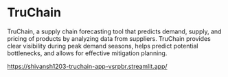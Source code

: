 # TruChain
TruChain, a supply chain forecasting tool that predicts demand, supply, and pricing of products by analyzing data from suppliers. TruChain provides clear visibility during peak demand seasons, helps predict potential bottlenecks, and allows for effective mitigation planning.

https://shivansh1203-truchain-app-vsrpbr.streamlit.app/
